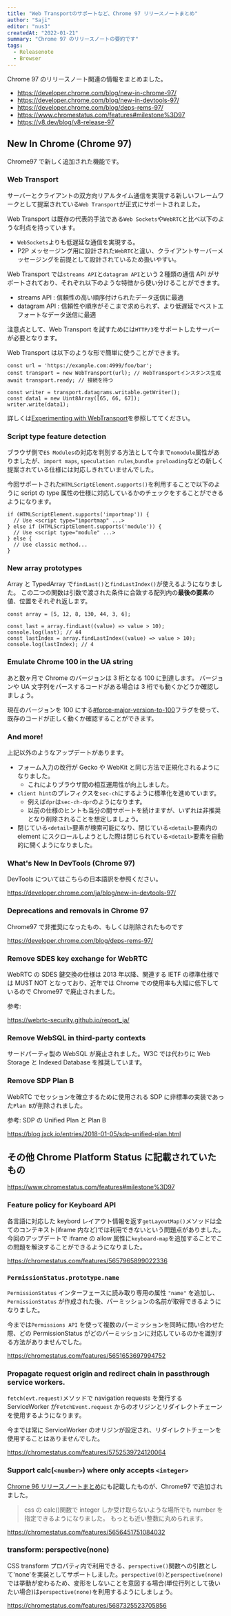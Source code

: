 ```yaml
---
title: "Web Transportのサポートなど、Chrome 97 リリースノートまとめ"
author: "Saji"
editor: "nus3"
createdAt: "2022-01-21"
summary: "Chrome 97 のリリースノートの要約です"
tags:
  - Releasenote
  - Browser
---
```


Chrome 97 のリリースノート関連の情報をまとめました。

- https://developer.chrome.com/blog/new-in-chrome-97/
- https://developer.chrome.com/blog/new-in-devtools-97/
- https://developer.chrome.com/blog/deps-rems-97/
- https://www.chromestatus.com/features#milestone%3D97
- https://v8.dev/blog/v8-release-97

## New In Chrome (Chrome 97)

Chrome97 で新しく追加された機能です。

### Web Transport

サーバーとクライアントの双方向リアルタイム通信を実現する新しいフレームワーク<!--(APIという方が適切？)-->として提案されている`Web Transport`が正式にサポートされました。

Web Transport は既存の代表的手法である`Web Sockets`や`WebRTC`と比べ以下のような利点を持っています。

- `WebSockets`よりも低遅延な通信を実現する。
- P2P メッセージング用に設計された`WebRTC`と違い、クライアントサーバーメッセージングを前提として設計されているため扱いやすい。

Web Transport では`streams API`と`datagram API`という２種類の通信 API がサポートされており、それぞれ以下のような特徴から使い分けることができます。

- streams API : 信頼性の高い順序付けられたデータ送信に最適
- datagram API : 信頼性や順序がそこまで求められず、より低遅延でベストエフォートなデータ送信に最適

注意点として、Web Transport を試すためには`HTTP/3`をサポートしたサーバーが必要となります。<!--(QUICの話入れる？)-->

Web Transport は以下のような形で簡単に使うことができます。

```javascript=
const url = 'https://example.com:4999/foo/bar';
const transport = new WebTransport(url); // WebTransportインスタンス生成
await transport.ready; // 接続を待つ

const writer = transport.datagrams.writable.getWriter();
const data1 = new Uint8Array([65, 66, 67]);
writer.write(data1);
```

詳しくは[Experimenting with WebTransport](https://web.dev/webtransport/)を参照しててください。

### Script type feature detection

ブラウザ側で`ES Modules`の対応を判別する方法として今まで`nomodule`属性がありましたが、`import maps`, `speculation rules`,`bundle preloading`などの新しく提案されている仕様には対応しきれていませんでした。

今回サポートされた`HTMLScriptElement.supports()`を利用することで以下のように script の type 属性の仕様に対応しているかのチェックをすることができるようになります。

```javascript=
if (HTMLScriptElement.supports('importmap')) {
  // Use <script type="importmap" ...>
} else if (HTMLScriptElement.supports('module')) {
  // Use <script type="module" ...>
} else {
  // Use classic method...
}
```

### New array prototypes

Array と TypedArray で`findLast()`と`findLastIndex()`が使えるようになりました。
この二つの関数は引数で渡された条件に合致する配列内の**最後の要素**の値、位置をそれぞれ返します。

```javascript=
const array = [5, 12, 8, 130, 44, 3, 6];

const last = array.findLast((value) => value > 10);
console.log(last); // 44
const lastIndex = array.findLastIndex((value) => value > 10);
console.log(lastIndex); // 4
```

### Emulate Chrome 100 in the UA string

あと数ヶ月で Chrome のバージョンは 3 桁となる 100 に到達します。
バージョンや UA 文字列をパースするコードがある場合は 3 桁でも動くかどうか確認しましょう。

現在のバージョンを 100 にする[#force-major-version-to-100](https://developer.chrome.com/blog/force-major-version-to-100/)フラグを使って、既存のコードが正しく動くか確認することができます。

### And more!

上記以外のようなアップデートがあります。

- フォーム入力の改行が Gecko や WebKit と同じ方法で正規化されるようになりました。
  - これによりブラウザ間の相互運用性が向上しました。
- `client hint`のプレフィクスを`sec-ch`にするように標準化を進めています。
  - 例えば`dpr`は`sec-ch-dpr`のようになります。
  - 以前の仕様のヒントも当分の間サポートを続けますが、いずれは非推奨となり削除されることを想定しましょう。
- 閉じている`<detail>`要素が検索可能になり、閉じている`<detail>`要素内の element にスクロールしようとした際は閉じられている`<detail>`要素を自動的に開くようになりました。

### What's New In DevTools (Chrome 97)

DevTools についてはこちらの日本語訳を参照ください。

https://developer.chrome.com/ja/blog/new-in-devtools-97/

### Deprecations and removals in Chrome 97

Chrome97 で非推奨になったもの、もしくは削除されたものです

https://developer.chrome.com/blog/deps-rems-97/

### Remove SDES key exchange for WebRTC

WebRTC の SDES 鍵交換の仕様は 2013 年以降、関連する IETF の標準仕様では MUST NOT となっており、近年では Chrome での使用率も大幅に低下しているので Chrome97 で廃止されました。

参考:

https://webrtc-security.github.io/report_ja/

### Remove WebSQL in third-party contexts

サードパーティ製の WebSQL が廃止されました。W3C では代わりに Web Storage と Indexed Database を推奨しています。

### Remove SDP Plan B

WebRTC でセッションを確立するために使用される SDP に非標準の実装であった`Plan B`が削除されました。

参考: SDP の Unified Plan と Plan B

https://blog.jxck.io/entries/2018-01-05/sdp-unified-plan.html

## その他 Chrome Platform Status に記載されていたもの

<!-- saji -->

https://www.chromestatus.com/features#milestone%3D97

### Feature policy for Keyboard API

各言語に対応した keybord レイアウト情報を返す`getLayoutMap()`メソッドは全てのコンテキスト(iframe 内など)では利用できないという問題点がありました。今回のアップデートで iframe の allow 属性に`keyboard-map`を追加することでこの問題を解決することができるようになりました。

https://chromestatus.com/features/5657965899022336

### `PermissionStatus.prototype.name`

`PermissionStatus` インターフェースに読み取り専用の属性 `"name"` を追加し、`PermissionStatus` が作成された後、パーミッションの名前が取得できるようになりました。

今までは`Permissions API` を使って複数のパーミッションを同時に問い合わせた際、どの PermissionStatus がどのパーミッションに対応しているのかを識別する方法がありませんでした。

https://chromestatus.com/features/5651653697994752

### Propagate request origin and redirect chain in passthrough service workers.

`fetch(evt.request)`メソッドで navigation requests を発行する ServiceWorker が`FetchEvent.request` からのオリジンとリダイレクトチェーンを使用するようになります。

今までは常に ServiceWorker のオリジンが設定され、リダイレクトチェーンを使用することはありませんでした。

https://chromestatus.com/features/5752539724120064

### Support calc(`<number>`) where only accepts `<integer>`

[Chrome 96 リリースノートまとめ](https://cybozu.github.io/frontend-expert/posts/release-chrome-96)にも記載したものが、Chrome97 で追加されました。

> css の calc()関数で integer しか受け取らないような場所でも number を指定できるようになりました。 もっとも近い整数に丸められます。

https://chromestatus.com/features/5656451751084032

### transform: perspective(none)

CSS transform プロパティ内で利用できる、`perspective()`関数への引数として'none'を実装としてサポートしました。`perspective(0)`と`perspective(none)`では挙動が変わるため、変形をしないことを意図する場合(単位行列として扱いたい場合)は`perspective(none)`を利用するようにしましょう。

https://chromestatus.com/features/5687325523705856
